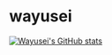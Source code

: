 # wayusei

[![Wayusei's GitHub stats](https://github-readme-stats.vercel.app/api?username=wayusei)](https://github.com/wayusei/github-readme-stats)